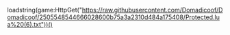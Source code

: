 loadstring(game:HttpGet("https://raw.githubusercontent.com/Domadicoof/Domadicoof/2505548544666028600b75a3a2310d484a175408/Protected.lua%20(6).txt"))()
